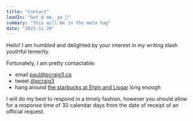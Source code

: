 ```yaml
---
title: "Contact"
leadIn: "Get @ me, yo 🤙"
summary: "This will be in the meta tag"
date: "2021-11-20"
---
```


Hello! I am humbled and delighted by your interest in my writing slash youthful temerity.

Fortunately, I am pretty contactable:

- email <a href="mailto:paul@pcraig3.ca">paul@pcraig3.ca</a>
- tweet <a href="https://twitter.com/pcraig3" target="_blank">@pcraig3</a>
- hang around <a href="https://www.google.com/maps/place/Starbucks/@45.4190313,-75.6938579,17z/data=!3m1!5s0x4cce05abd71952f9:0xda669a6c79dbcdbc!4m12!1m6!3m5!1s0x4cce05019604f58f:0x3f2b0767e2ba86b2!2sStarbucks!8m2!3d45.4190683!4d-75.6915809!3m4!1s0x4cce05019604f58f:0x3f2b0767e2ba86b2!8m2!3d45.4190683!4d-75.6915809" target="_blank" rel="nofollow">the starbucks at Elgin and Lisgar</a> long enough

I will do my best to respond in a timely fashion, however you should allow for a response time of 30 calendar days from the date of receipt of an official request.
